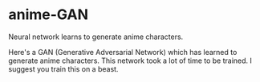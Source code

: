 # anime-GAN
Neural network learns to generate anime characters.

Here's a GAN (Generative Adversarial Network) which has learned to generate anime characters. This network took a lot of time to be trained. I suggest you train this on a beast.
